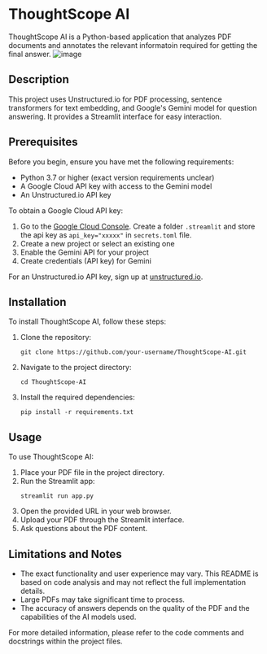 # ThoughtScope AI

ThoughtScope AI is a Python-based application that analyzes PDF documents and annotates the relevant informatoin required for getting the final answer.
![image](https://github.com/user-attachments/assets/90fdbe71-69cb-4919-a963-57c29e7b8676)

## Description

This project uses Unstructured.io for PDF processing, sentence transformers for text embedding, and Google's Gemini model for question answering. It provides a Streamlit interface for easy interaction.

## Prerequisites

Before you begin, ensure you have met the following requirements:

* Python 3.7 or higher (exact version requirements unclear)
* A Google Cloud API key with access to the Gemini model
* An Unstructured.io API key

To obtain a Google Cloud API key:
1. Go to the [Google Cloud Console](https://aistudio.google.com/prompts/new_chat). Create a folder `.streamlit` and store the api key as `api_key="xxxxx"` in `secrets.toml` file.
2. Create a new project or select an existing one
3. Enable the Gemini API for your project
4. Create credentials (API key) for Gemini

For an Unstructured.io API key, sign up at [unstructured.io](https://unstructured.io/).

## Installation

To install ThoughtScope AI, follow these steps:

1. Clone the repository:
   ```
   git clone https://github.com/your-username/ThoughtScope-AI.git
   ```
2. Navigate to the project directory:
   ```
   cd ThoughtScope-AI
   ```
3. Install the required dependencies:
   ```
   pip install -r requirements.txt
   ```
## Usage

To use ThoughtScope AI:

1. Place your PDF file in the project directory.
2. Run the Streamlit app:
   ```
   streamlit run app.py
   ```
3. Open the provided URL in your web browser.
4. Upload your PDF through the Streamlit interface.
5. Ask questions about the PDF content.

## Limitations and Notes

- The exact functionality and user experience may vary. This README is based on code analysis and may not reflect the full implementation details.
- Large PDFs may take significant time to process.
- The accuracy of answers depends on the quality of the PDF and the capabilities of the AI models used.

For more detailed information, please refer to the code comments and docstrings within the project files.
